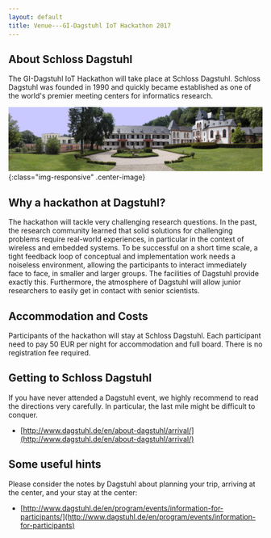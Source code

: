 ```yaml
---
layout: default
title: Venue---GI-Dagstuhl IoT Hackathon 2017
---
```


## About Schloss Dagstuhl

The GI-Dagstuhl IoT Hackathon will take place at Schloss Dagstuhl.
Schloss Dagstuhl was founded in 1990 and quickly became established as one of the world's premier meeting centers for informatics research.

![image-title-here](images/DagstuhlPanorama.jpg){:class="img-responsive" .center-image}

## Why a hackathon at Dagstuhl?

The hackathon will tackle very challenging research questions.
In the past, the research community learned that solid solutions for challenging problems require real-world experiences, in particular in the context of wireless and embedded systems.
To be successful on a short time scale, a tight feedback loop of conceptual and implementation work needs a noiseless environment, allowing the participants to interact immediately face to face, in smaller and larger groups.
The facilities of Dagstuhl provide exactly this.
Furthermore, the atmosphere of Dagstuhl will allow junior researchers to easily get in contact with senior scientists.

## Accommodation and Costs

Participants of the hackathon will stay at Schloss Dagstuhl.
Each participant need to pay 50 EUR per night for accommodation and full board.
There is no registration fee required.

## Getting to Schloss Dagstuhl

If you have never attended a Dagstuhl event, we highly recommend to read the directions very carefully.
In particular, the last mile might be difficult to conquer.

- [http://www.dagstuhl.de/en/about-dagstuhl/arrival/](http://www.dagstuhl.de/en/about-dagstuhl/arrival/)

## Some useful hints

Please consider the notes by Dagstuhl about planning your trip, arriving at the center, and your stay at the center: 
- [http://www.dagstuhl.de/en/program/events/information-for-participants/](http://www.dagstuhl.de/en/program/events/information-for-participants)

